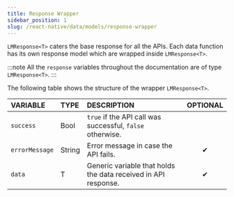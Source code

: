 ```yaml
---
title: Response Wrapper
sidebar_position: 1
slug: /react-native/data/models/response-wrapper
---
```


`LMResponse<T>` caters the base response for all the APIs. Each data function has its own response model which are wrapped inside `LMResponse<T>`.

:::note
All the `response` variables throughout the documentation are of type `LMResponse<T>`.
:::

The following table shows the structure of the wrapper `LMResponse<T>`.

| **VARIABLE**   | **TYPE** | **DESCRIPTION**                                                | **OPTIONAL** |
| :------------- | :------- | :------------------------------------------------------------- | :----------: |
| `success`      | Bool     | `true` if the API call was successful, `false` otherwise.      |              |
| `errorMessage` | String   | Error message in case the API fails.                           |      ✔       |
| `data`         | T        | Generic variable that holds the data received in API response. |      ✔       |

